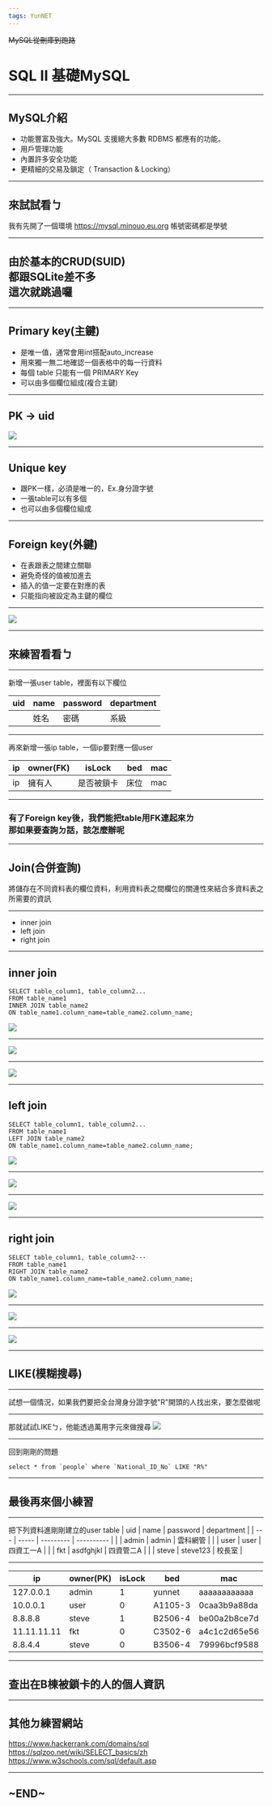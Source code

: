 ```yaml
---
tags: YunNET
---
```


~~MySQL從刪庫到跑路~~
# SQL II 基礎MySQL

---

## MySQL介紹

* 功能豐富及強大。MySQL 支援絕大多數 RDBMS 都應有的功能。
* 用戶管理功能
* 內置許多安全功能
* 更精細的交易及鎖定（ Transaction & Locking）

----

## 來試試看ㄅ

我有先開了一個環境
https://mysql.minouo.eu.org
帳號密碼都是學號

---

## 由於基本的CRUD(SUID)<br>都跟SQLite差不多<br>這次就跳過囉

----

## Primary key(主鍵)
* 是唯一值，通常會用int搭配auto_increase
* 用來獨一無二地確認一個表格中的每一行資料
* 每個 table 只能有一個 PRIMARY Key
* 可以由多個欄位組成(複合主鍵)

----

## PK -> uid
![](https://i.imgur.com/5FCwUgs.png)

----

## Unique key
* 跟PK一樣，必須是唯一的，Ex.身分證字號
* 一張table可以有多個
* 也可以由多個欄位組成

---

## Foreign key(外鍵)
* 在表跟表之間建立關聯
* 避免奇怪的值被加進去
* 插入的值一定要在對應的表
* 只能指向被設定為主鍵的欄位

----

![](https://i.imgur.com/1fsy0DV.png)

---

## 來練習看看ㄅ

----

新增一張user table，裡面有以下欄位

| uid | name | password | department |
| --- | ---- | -------- | ------- |
|     | 姓名 | 密碼     | 系級    |

----

再來新增一張ip table，一個ip要對應一個user

| ip  | owner(FK)  | isLock     | bed  | mac |
| --- | ------ | ---------- | ---- | --- |
| ip  | 擁有人 | 是否被鎖卡 | 床位 | mac |

---

### 有了Foreign key後，我們能把table用FK連起來ㄌ<br>那如果要查詢ㄉ話，該怎麼辦呢

----

## Join(合併查詢)
將儲存在不同資料表的欄位資料，利用資料表之間欄位的關連性來結合多資料表之所需要的資訊

----

* inner join
* left join
* right join

---

## inner join
```sql=
SELECT table_column1, table_column2...
FROM table_name1
INNER JOIN table_name2 
ON table_name1.column_name=table_name2.column_name;
```
![](https://i.imgur.com/XImRqCk.png)

----

![](https://i.imgur.com/vjNSAos.png)

----

![](https://i.imgur.com/602TDjo.png)

---

## left join
```sql=
SELECT table_column1, table_column2...
FROM table_name1
LEFT JOIN table_name2 
ON table_name1.column_name=table_name2.column_name;
```
![](https://i.imgur.com/AFXQhr6.png)

----

![](https://i.imgur.com/xDXiynq.png)

----

![](https://i.imgur.com/Bx4jujG.png)

---

## right join
```sql=
SELECT table_column1, table_column2···
FROM table_name1
RIGHT JOIN table_name2 
ON table_name1.column_name=table_name2.column_name;
```
![](https://i.imgur.com/m7jGmul.png)

----

![](https://i.imgur.com/7qbmTnM.png)

----

![](https://i.imgur.com/0tWhDfA.png)

---

## LIKE(模糊搜尋)

----

試想一個情況，如果我們要把全台灣身分證字號"R"開頭的人找出來，要怎麼做呢

----

那就試試LIKEㄅ，他能透過萬用字元來做搜尋
![](https://i.imgur.com/s2AXkK6.png)

----

回到剛剛的問題
```sql=
select * from `people` where `National_ID_No` LIKE "R%"
```

---

## 最後再來個小練習

----

把下列資料進剛剛建立的user table
| uid | name  | password  | department |
| --- | ----- | --------- | ---------- |
|     | admin | admin     | 雲科網管   |
|     | user  | user      | 四資工一A  |
|     | fkt   | asdfghjkl | 四資管二A  |
|     | steve | steve123  | 校長室     |

----

| ip          | owner(PK) | isLock | bed     | mac          |
| ----------- | --------- | ------ | ------- | ------------ |
| 127.0.0.1   | admin     | 1      | yunnet  | aaaaaaaaaaaa |
| 10.0.0.1    | user      | 0      | A1105-3 | 0caa3b9a88da |
| 8.8.8.8     | steve     | 1      | B2506-4 | be00a2b8ce7d |
| 11.11.11.11 | fkt       | 0      | C3502-6 | a4c1c2d65e56 |
| 8.8.4.4     | steve     | 0      | B3506-4 | 79996bcf9588 |

----

## 查出在B棟被鎖卡的人的個人資訊

---

## 其他ㄉ練習網站

https://www.hackerrank.com/domains/sql
https://sqlzoo.net/wiki/SELECT_basics/zh
https://www.w3schools.com/sql/default.asp

---

## ~END~
